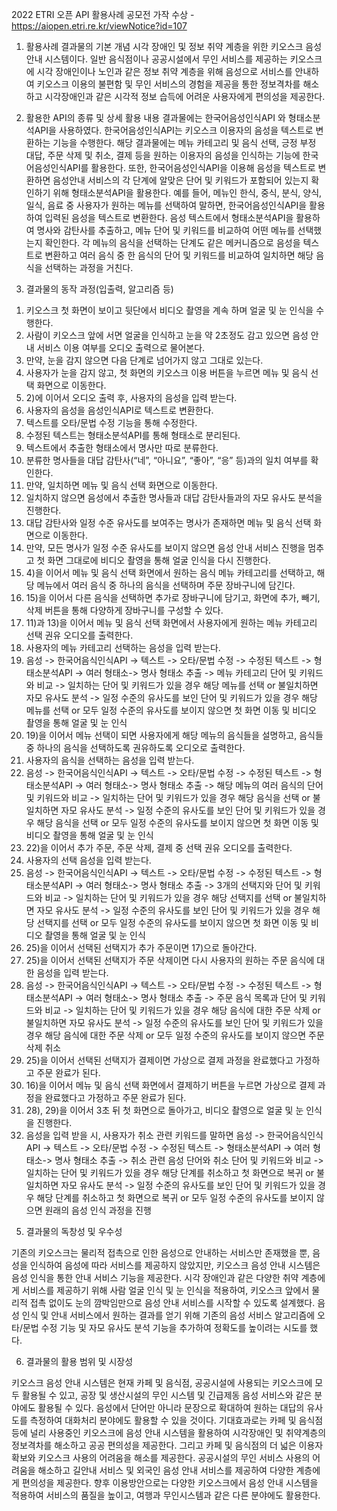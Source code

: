 2022 ETRI 오픈 API 활용사례 공모전
가작 수상 - https://aiopen.etri.re.kr/viewNotice?id=107



1.	활용사례 결과물의 기본 개념
 시각 장애인 및 정보 취약 계층을 위한 키오스크 음성 안내 시스템이다. 일반 음식점이나 공공시설에서 무인 서비스를 제공하는 키오스크에 시각 장애인이나 노인과 같은 정보 취약 계층을 위해 음성으로 서비스를 안내하여 키오스크 이용의 불편함 및 무인 서비스의 경험을 제공을 통한 정보격차를 해소하고 시각장애인과 같은 시각적 정보 습득에 어려운 사용자에게 편의성을 제공한다.
 
2.	활용한 API의 종류 및 상세 활용 내용
 결과물에는 한국어음성인식API 와 형태소분석API을 사용하였다. 한국어음성인식API는 키오스크 이용자의 음성을 텍스트로 변환하는 기능을 수행한다. 해당 결과물에는 메뉴 카테고리 및 음식 선택, 긍정 부정 대답, 주문 삭제 및 취소, 결제 등을 원하는 이용자의 음성을 인식하는 기능에 한국어음성인식API를 활용한다. 또한, 한국어음성인식API을 이용해 음성을 텍스트로 변환하면 음성안내 서비스의 각 단계에 알맞은 단어 및 키워드가 포함되어 있는지 확인하기 위해 형태소분석API을 활용한다.
예를 들어, 메뉴인 한식, 중식, 분식, 양식, 일식, 음료 중 사용자가 원하는 메뉴를 선택하여 말하면, 한국어음성인식API을 활용하여 입력된 음성을 텍스트로 변환한다. 음성 텍스트에서 형태소분석API을 활용하여 명사와 감탄사를 추출하고, 메뉴 단어 및 키워드를 비교하여 어떤 메뉴를 선택했는지 확인한다. 각 메뉴의 음식을 선택하는 단계도 같은 메커니즘으로 음성을 텍스트로 변환하고 여러 음식 중 한 음식의 단어 및 키워드를 비교하여 일치하면 해당 음식을 선택하는 과정을 거친다.

 
3.	결과물의 동작 과정(입출력, 알고리즘 등)
 
1)	키오스크 첫 화면이 보이고 뒷단에서 비디오 촬영을 계속 하며 얼굴 및 눈 인식을 수행한다.
2)	사람이 키오스크 앞에 서면 얼굴을 인식하고 눈을 약 2초정도 감고 있으면 음성 안내 서비스 이용 여부를 오디오 출력으로 물어본다.
3)	만약, 눈을 감지 않으면 다음 단계로 넘어가지 않고 그대로 있는다.
4)	사용자가 눈을 감지 않고, 첫 화면의 키오스크 이용 버튼을 누르면 메뉴 및 음식 선택 화면으로 이동한다.
5)	2)에 이어서 오디오 출력 후, 사용자의 음성을 입력 받는다.
6)	사용자의 음성을 음성인식API로 텍스트로 변환한다.
7)	텍스트를 오타/문법 수정 기능을 통해 수정한다.
8)	수정된 텍스트는 형태소분석API를 통해 형태소로 분리된다.
9)	텍스트에서 추출한 형태소에서 명사만 따로 분류한다.
10)  분류한 명사들을 대답 감탄사(“네”, “아니요”, “좋아”, “응”  등)과의 일치 여부를 확인한다.
11)  만약, 일치하면 메뉴 및 음식 선택 화면으로 이동한다.
12)  일치하지 않으면 음성에서 추출한 명사들과 대답 감탄사들과의 자모 유사도 분석을 진행한다.
13)  대답 감탄사와 일정 수준 유사도를 보여주는 명사가 존재하면 메뉴 및 음식 선택 화면으로 이동한다.
14)  만약, 모든 명사가 일정 수준 유사도를 보이지 않으면 음성 안내 서비스 진행을 멈추고 첫 화면 그대로에 비디오 촬영을 통해 얼굴 인식을 다시 진행한다.
15)  4)을 이어서 메뉴 및 음식 선택 화면에서 원하는 음식 메뉴 카테고리를 선택하고, 해당 메뉴에서 여러 음식 중 하나의 음식을 선택하며 주문 장바구니에 담긴다.
16)  15)을 이어서 다른 음식을 선택하면 추가로 장바구니에 담기고, 화면에 추가, 빼기, 삭제 버튼을 통해 다양하게 장바구니를 구성할 수 있다.
17)  11)과 13)을 이어서 메뉴 및 음식 선택 화면에서 사용자에게 원하는 메뉴 카테고리 선택 권유 오디오를 출력한다.
18)  사용자의 메뉴 카테고리 선택하는 음성을 입력 받는다.
19)  음성 -> 한국어음식인식API -> 텍스트 -> 오타/문법 수정 -> 수정된 텍스트 -> 형태소분석API -> 여러 형태소-> 명사 형태소 추출 -> 메뉴 카테고리 단어 및 키워드와 비교 -> 일치하는 단어 및 키워드가 있을 경우 해당 메뉴를 선택 or 불일치하면 자모 유사도 분석 -> 일정 수준의 유사도를 보인 단어 및 키워드가 있을 경우 해당 메뉴를 선택 or 모두 일정 수준의 유사도를 보이지 않으면 첫 화면 이동 및 비디오 촬영을 통해 얼굴 및 눈 인식
20)  19)을 이어서 메뉴 선택이 되면 사용자에게 해당 메뉴의 음식들을 설명하고, 음식들 중 하나의 음식을 선택하도록 권유하도록 오디오로 출력한다.
21)  사용자의 음식을 선택하는 음성을 입력 받는다.
22)  음성 -> 한국어음식인식API -> 텍스트 -> 오타/문법 수정 -> 수정된 텍스트 -> 형태소분석API -> 여러 형태소-> 명사 형태소 추출 -> 해당 메뉴의 여러 음식의 단어 및 키워드와 비교 -> 일치하는 단어 및 키워드가 있을 경우 해당 음식을 선택 or 불일치하면 자모 유사도 분석 -> 일정 수준의 유사도를 보인 단어 및 키워드가 있을 경우 해당 음식을 선택 or 모두 일정 수준의 유사도를 보이지 않으면 첫 화면 이동 및 비디오 촬영을 통해 얼굴 및 눈 인식
23)  22)을 이어서 추가 주문, 주문 삭제, 결제 중 선택 권유 오디오를 출력한다.
24)  사용자의 선택 음성을 입력 받는다.
25)  음성 -> 한국어음식인식API -> 텍스트 -> 오타/문법 수정 -> 수정된 텍스트 -> 형태소분석API -> 여러 형태소-> 명사 형태소 추출 -> 3개의 선택지와 단어 및 키워드와 비교 -> 일치하는 단어 및 키워드가 있을 경우 해당 선택지를 선택 or 불일치하면 자모 유사도 분석 -> 일정 수준의 유사도를 보인 단어 및 키워드가 있을 경우 해당 선택지를 선택 or 모두 일정 수준의 유사도를 보이지 않으면 첫 화면 이동 및 비디오 촬영을 통해 얼굴 및 눈 인식
26)  25)을 이어서 선택된 선택지가 추가 주문이면 17)으로 돌아간다.
27)  25)을 이어서 선택된 선택지가 주문 삭제이면 다시 사용자의 원하는 주문 음식에 대한 음성을 입력 받는다.
28) 음성 -> 한국어음식인식API -> 텍스트 -> 오타/문법 수정 -> 수정된 텍스트 -> 형태소분석API -> 여러 형태소-> 명사 형태소 추출 -> 주문 음식 목록과 단어 및 키워드와 비교 -> 일치하는 단어 및 키워드가 있을 경우 해당 음식에 대한 주문 삭제 or 불일치하면 자모 유사도 분석 -> 일정 수준의 유사도를 보인 단어 및 키워드가 있을 경우 해당 음식에 대한 주문 삭제 or 모두 일정 수준의 유사도를 보이지 않으면 주문 삭제 취소
29)  25)을 이어서 선택된 선택지가 결제이면 가상으로 결제 과정을 완료했다고 가정하고 주문 완료가 된다.
30)  16)을 이어서 메뉴 및 음식 선택 화면에서 결제하기 버튼을 누르면 가상으로 결제 과정을 완료했다고 가정하고 주문 완료가 된다.
31)  28), 29)을 이어서 3초 뒤 첫 화면으로 돌아가고, 비디오 촬영으로 얼굴 및 눈 인식을 진행한다.
32)  음성을 입력 받을 시, 사용자가 취소 관련 키워드를 말하면 음성 -> 한국어음식인식API -> 텍스트 -> 오타/문법 수정 -> 수정된 텍스트 -> 형태소분석API -> 여러 형태소-> 명사 형태소 추출 -> 취소 관련 음성 단어와 취소 단어 및 키워드와 비교 -> 일치하는 단어 및 키워드가 있을 경우 해당 단계를 취소하고 첫 화면으로 복귀 or 불일치하면 자모 유사도 분석 -> 일정 수준의 유사도를 보인 단어 및 키워드가 있을 경우 해당 단계를 취소하고 첫 화면으로 복귀 or 모두 일정 수준의 유사도를 보이지 않으면 원래의 음성 인식 과정을 진행


5.	결과물의 독창성 및 우수성
 
기존의 키오스크는 물리적 접촉으로 인한 음성으로 안내하는 서비스만 존재했을 뿐, 음성을 인식하여 음성에 따라 서비스를 제공하지 않았지만, 키오스크 음성 안내 시스템은 음성 인식을 통한 안내 서비스 기능을 제공한다.
시각 장애인과 같은 다양한 취약 계층에게 서비스를 제공하기 위해 사람 얼굴 인식 및 눈 인식을 적용하여, 키오스크 앞에서 물리적 접촉 없이도 눈의 깜박임만으로 음성 안내 서비스를 시작할 수 있도록 설계했다.
음성 인식 및 안내 서비스에서 원하는 결과를 얻기 위해 기존의 음성 서비스 알고리즘에 오타/문법 수정 기능 및 자모 유사도 분석 기능을 추가하여 정확도를 높이려는 시도를 했다.



6.	결과물의 활용 범위 및 시장성
 
 키오스크 음성 안내 시스템은 현재 카페 및 음식점, 공공시설에 사용되는 키오스크에 모두 활용될 수 있고, 공장 및 생산시설의 무인 시스템 및 긴급제동 음성 서비스와 같은 분야에도 활용될 수 있다.
 음성에서 단어만 아니라 문장으로 확대하여 원하는 대답의 유사도를 측정하여 대화처리 분야에도 활용할 수 있을 것이다.
 기대효과로는 카페 및 음식점 등에 널리 사용중인 키오스크에 음성 안내 시스템을 활용하여 시각장애인 및 취약계층의 정보격차를 해소하고 공공 편의성을 제공한다. 그리고 카페 및 음식점의 더 넓은 이용자 확보와 키오스크 사용의 어려움을 해소를 제공한다. 공공시설의 무인 서비스 사용의 어려움을 해소하고 길안내 서비스 및 외국인 음성 안내 서비스를 제공하여 다양한 계층에게 편의성을 제공한다.
 향후 이용방안으로는 다양한 키오스크에서 음성 안내 시스템을 적용하여 서비스의 품질을 높이고, 여행과 무인시스템과 같은 다른 분야에도 활용한다.
